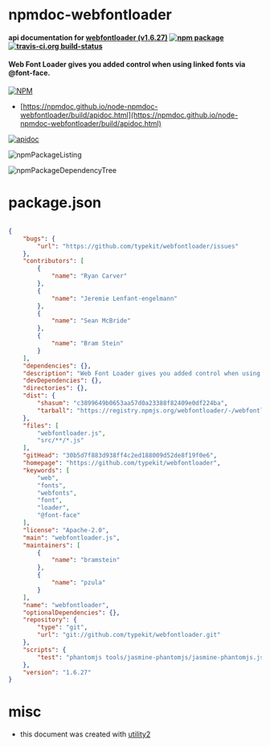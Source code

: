 # npmdoc-webfontloader

#### api documentation for  [webfontloader (v1.6.27)](https://github.com/typekit/webfontloader)  [![npm package](https://img.shields.io/npm/v/npmdoc-webfontloader.svg?style=flat-square)](https://www.npmjs.org/package/npmdoc-webfontloader) [![travis-ci.org build-status](https://api.travis-ci.org/npmdoc/node-npmdoc-webfontloader.svg)](https://travis-ci.org/npmdoc/node-npmdoc-webfontloader)

#### Web Font Loader gives you added control when using linked fonts via @font-face.

[![NPM](https://nodei.co/npm/webfontloader.png?downloads=true&downloadRank=true&stars=true)](https://www.npmjs.com/package/webfontloader)

- [https://npmdoc.github.io/node-npmdoc-webfontloader/build/apidoc.html](https://npmdoc.github.io/node-npmdoc-webfontloader/build/apidoc.html)

[![apidoc](https://npmdoc.github.io/node-npmdoc-webfontloader/build/screenCapture.buildCi.browser.%252Ftmp%252Fbuild%252Fapidoc.html.png)](https://npmdoc.github.io/node-npmdoc-webfontloader/build/apidoc.html)

![npmPackageListing](https://npmdoc.github.io/node-npmdoc-webfontloader/build/screenCapture.npmPackageListing.svg)

![npmPackageDependencyTree](https://npmdoc.github.io/node-npmdoc-webfontloader/build/screenCapture.npmPackageDependencyTree.svg)



# package.json

```json

{
    "bugs": {
        "url": "https://github.com/typekit/webfontloader/issues"
    },
    "contributors": [
        {
            "name": "Ryan Carver"
        },
        {
            "name": "Jeremie Lenfant-engelmann"
        },
        {
            "name": "Sean McBride"
        },
        {
            "name": "Bram Stein"
        }
    ],
    "dependencies": {},
    "description": "Web Font Loader gives you added control when using linked fonts via @font-face.",
    "devDependencies": {},
    "directories": {},
    "dist": {
        "shasum": "c3899649b0653aa57d0a23388f82409e0df224ba",
        "tarball": "https://registry.npmjs.org/webfontloader/-/webfontloader-1.6.27.tgz"
    },
    "files": [
        "webfontloader.js",
        "src/**/*.js"
    ],
    "gitHead": "30b5d7f883d938ff4c2ed188009d52de8f19f0e6",
    "homepage": "https://github.com/typekit/webfontloader",
    "keywords": [
        "web",
        "fonts",
        "webfonts",
        "font",
        "loader",
        "@font-face"
    ],
    "license": "Apache-2.0",
    "main": "webfontloader.js",
    "maintainers": [
        {
            "name": "bramstein"
        },
        {
            "name": "pzula"
        }
    ],
    "name": "webfontloader",
    "optionalDependencies": {},
    "repository": {
        "type": "git",
        "url": "git://github.com/typekit/webfontloader.git"
    },
    "scripts": {
        "test": "phantomjs tools/jasmine-phantomjs/jasmine-phantomjs.js spec/index.html"
    },
    "version": "1.6.27"
}
```



# misc
- this document was created with [utility2](https://github.com/kaizhu256/node-utility2)
